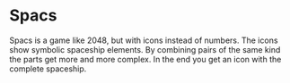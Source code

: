 # Spacs
Spacs is a game like 2048, but with icons instead of numbers. The icons show symbolic spaceship elements. By combining pairs of the same kind the parts get more and more complex. In the end you get an icon with the complete spaceship.
